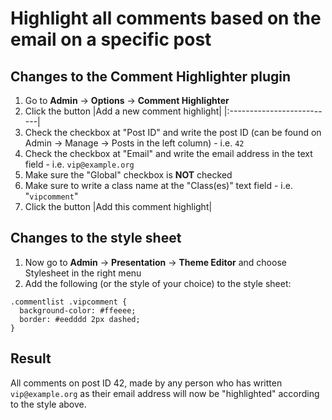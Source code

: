 # Highlight all comments based on the email on a specific post #
## Changes to the Comment Highlighter plugin ##
  1. Go to **Admin** -> **Options** -> **Comment Highlighter**
  1. Click the button |Add a new comment highlight|
|:--------------------------|
  1. Check the checkbox at "Post ID" and write the post ID (can be found on Admin -> Manage -> Posts in the left column) - i.e. `42`
  1. Check the checkbox at "Email" and write the email address in the text field - i.e. `vip@example.org`
  1. Make sure the "Global" checkbox is **NOT** checked
  1. Make sure to write a class name at the "Class(es)" text field - i.e. "`vipcomment`"
  1. Click the button |Add this comment highlight|

## Changes to the style sheet ##
  1. Now go to **Admin** -> **Presentation** -> **Theme Editor** and choose Stylesheet in the right menu
  1. Add the following (or the style of your choice) to the style sheet:
```
.commentlist .vipcomment {
  background-color: #ffeeee;
  border: #eedddd 2px dashed;
}
```

## Result ##
All comments on post ID 42, made by any person who has written `vip@example.org` as their email address will now be "highlighted" according to the style above.